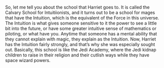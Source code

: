 So, let me tell you about the school that Harriet goes to. It is called
the Calvary School for Intuitiionists, and it turns out to be a school
for mages that have the Intuition, which is the equivalent of the Force
in this universe. The Intuition is what gives someone sensitive to it
the power to see a little bit into the future, or have some greater
intuitive sense of mathematics or piloting, or what have you. Anytime
that someone has a mental ability that they cannot explain with magic,
they explain as the Intuition. Now, Harriet has the Intuition fairly
strongly, and that’s why she was especially sought out. Basically, this
school is like the Jedi Academy, where the Jedi kidnap children to raise
in their religion and their cutlish ways while they have space wizard
powers.
